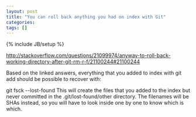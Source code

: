 ```yaml
---
layout: post
title: "You can roll back anything you had on index with Git"
categories:
tags: []
---
```

{% include JB/setup %}

http://stackoverflow.com/questions/21099974/anyway-to-roll-back-working-directory-after-git-rm-r-f/21100244#21100244

Based on the linked answers, everything that you added to index with git add should be possible to recover with:

git fsck --lost-found
This will create the files that you added to the index but never committed in the .git/lost-found/other directory. The filenames will be SHAs instead, so you will have to look inside one by one to know which is which.

